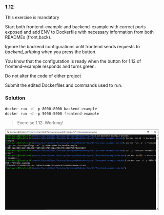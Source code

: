 ### 1.12
This exercise is mandatory

Start both frontend-example and backend-example with correct ports exposed and add ENV to Dockerfile with necessary information from both READMEs (front,back).

Ignore the backend configurations until frontend sends requests to _backend_url_/ping when you press the button.

You know that the configuration is ready when the button for 1.12 of frontend-example responds and turns green.

Do not alter the code of either project

Submit the edited Dockerfiles and commands used to run.

### Solution
```
docker run -d -p 8000:8000 backend-example
docker run -d -p 5000:5000 frontend-example
```
> Exercise 1.12: Working!

![frontend-backend](screenshot.jpg)
